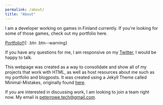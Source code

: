 ```yaml
---
permalink: /about/
title: "About"
---
```


I am a developer working on games in Finland currently. If you're looking for some of those games, check out my portfolio here.

[Portfolio!!](https://playerpeter1231.github.io/portfolio/){: .btn .btn--warning}

If you have any questions for me, I am responsive on my [Twitter][Twitter-Site], I would be happy to talk.

This webpage was created as a way to consolidate and show all of my projects that work with HTML, as well as host resources about me such as my portfolio and blogposts. It was created using a Jekyll Theme called Minimal-Mistakes, originally found [here][Jekyll-Site]. 

If you are interested in discussing work, I am looking to join a team right now. My email is [peterrowe.tech@gmail.com][Email-Site].

[Jekyll-Site]: https://github.com/mmistakes/minimal-mistakes
[Twitter-Site]: https://github.com/mmistakes/minimal-mistakes
[Email-Site]: mailto:peterrowe.tech@gmail.com